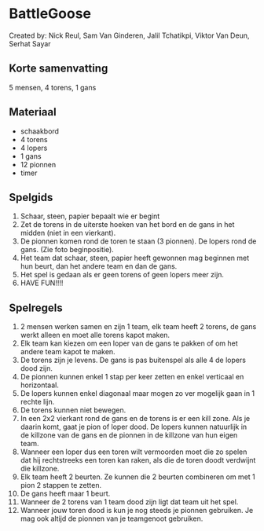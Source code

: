 # BattleGoose
Created by: Nick Reul, Sam Van Ginderen, Jalil Tchatikpi, Viktor Van Deun, Serhat Sayar

## Korte samenvatting
5 mensen, 4 torens, 1 gans

## Materiaal
 - schaakbord
 - 4 torens
 - 4 lopers
 - 1 gans
 - 12 pionnen
 - timer

## Spelgids
 1. Schaar, steen, papier bepaalt wie er begint
 2. Zet de torens in de uiterste hoeken van het bord en de gans in het midden (niet in een vierkant).
 3. De pionnen komen rond de toren te staan (3 pionnen). De lopers rond de gans. (Zie foto beginpositie).
 4. Het team dat schaar, steen, papier heeft gewonnen mag beginnen met hun beurt, dan het andere team en dan de gans.
 5. Het spel is gedaan als er geen torens of geen lopers meer zijn.
 6. HAVE FUN!!!!

## Spelregels
 1. 2 mensen werken samen en zijn 1 team, elk team heeft 2 torens, de gans werkt alleen en moet alle torens kapot maken.
 2. Elk team kan kiezen om een loper van de gans te pakken of om het andere team kapot te maken.
 3. De torens zijn je levens. De gans is pas buitenspel als alle 4 de lopers dood zijn.
 4. De pionnen kunnen enkel 1 stap per keer zetten en enkel verticaal en horizontaal.
 5. De lopers kunnen enkel diagonaal maar mogen zo ver mogelijk gaan in 1 rechte lijn.
 6. De torens kunnen niet bewegen.
 7. In een 2x2 vierkant rond de gans en de torens is er een kill zone. Als je daarin komt, gaat je pion of loper dood. De lopers kunnen natuurlijk in de killzone van de gans en de pionnen in de killzone van hun eigen team.
 8. Wanneer een loper dus een toren wilt vermoorden moet die zo spelen dat hij rechtstreeks een toren kan raken, als die de toren doodt verdwijnt die killzone.
 9. Elk team heeft 2 beurten. Ze kunnen die 2 beurten combineren om met 1 pion 2 stappen te zetten.
 10. De gans heeft maar 1 beurt.
 11. Wanneer de 2 torens van 1 team dood zijn ligt dat team uit het spel.
 12. Wanneer jouw toren dood is kun je nog steeds je pionnen gebruiken. Je mag ook altijd de pionnen van je teamgenoot gebruiken.
